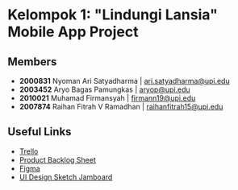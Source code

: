 # Kelompok 1: "Lindungi Lansia" Mobile App Project

## Members
- **2000831** Nyoman Ari Satyadharma | ari.satyadharma@upi.edu
- **2003452** Aryo Bagas Pamungkas | aryop@upi.edu
- **2010021** Muhamad Firmansyah | firmann19@upi.edu
- **2007874** Raihan Fitrah V Ramadhan | raihanfitrah15@upi.edu

## Useful Links
- [Trello](https://trello.com/b/i8qIdKln/lindungi-lansia)
- [Product Backlog Sheet](https://docs.google.com/spreadsheets/d/1JriouOfVTFJObOoxm_NzQGOienHavGNp77N4sYoFvOI/edit?usp=sharing)
- [Figma](https://www.figma.com/file/e89Y6xKXwZIiShKe41iqA8/Desain-UI%2FUX-Kel.1?node-id=0%3A1)
- [UI Design Sketch Jamboard](https://jamboard.google.com/d/1sxv2vAjeiYeAkuHftcRTH-NBF2z3hlHUaBcFMfO9LmY/edit?usp=sharing)
